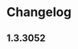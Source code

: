 # Changelog

## 1.3.3052

<!-- Sample Template -->
<!--

## VERSION_NUMBER (DATE)

- Release...
- Fixed an issue...
- What have I done...

 -->
